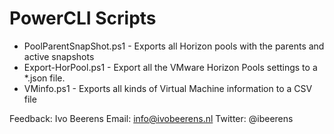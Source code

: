 # PowerCLI Scripts

- PoolParentSnapShot.ps1 - Exports all Horizon pools with the parents and active snapshots 
- Export-HorPool.ps1 - Export all the VMware Horizon Pools settings to a *.json file.
- VMinfo.ps1 - Exports all kinds of Virtual Machine information to a CSV file

Feedback:
Ivo Beerens 
Email: info@ivobeerens.nl
Twitter: @ibeerens
